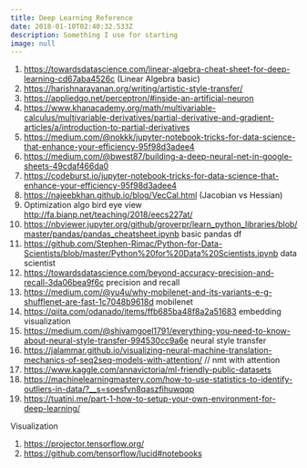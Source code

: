 ```yaml
---
title: Deep Learning Reference
date: 2018-01-10T02:40:32.533Z
description: Something I use for starting
image: null
---
```

 1. https://towardsdatascience.com/linear-algebra-cheat-sheet-for-deep-learning-cd67aba4526c (Linear Algebra basic)
 2. https://harishnarayanan.org/writing/artistic-style-transfer/
 3. https://appliedgo.net/perceptron/#inside-an-artificial-neuron
 4. https://www.khanacademy.org/math/multivariable-calculus/multivariable-derivatives/partial-derivative-and-gradient-articles/a/introduction-to-partial-derivatives
 5. https://medium.com/@nokkk/jupyter-notebook-tricks-for-data-science-that-enhance-your-efficiency-95f98d3adee4
 6. https://medium.com/@bwest87/building-a-deep-neural-net-in-google-sheets-49cdaf466da0
 7. https://codeburst.io/jupyter-notebook-tricks-for-data-science-that-enhance-your-efficiency-95f98d3adee4
 8. https://najeebkhan.github.io/blog/VecCal.html (Jacobian vs Hessian)
 9. Optimization algo bird eye view http://fa.bianp.net/teaching/2018/eecs227at/
10. https://nbviewer.jupyter.org/github/groverpr/learn_python_libraries/blob/master/pandas/pandas_cheatsheet.ipynb basic pandas df
11. https://github.com/Stephen-Rimac/Python-for-Data-Scientists/blob/master/Python%20for%20Data%20Scientists.ipynb data scientist
12. https://towardsdatascience.com/beyond-accuracy-precision-and-recall-3da06bea9f6c precision and recall
13. https://medium.com/@yu4u/why-mobilenet-and-its-variants-e-g-shufflenet-are-fast-1c7048b9618d mobilenet
14. https://qiita.com/odanado/items/ffb685ba48f8a2a51683 embedding visualization
15. https://medium.com/@shivamgoel1791/everything-you-need-to-know-about-neural-style-transfer-994530cc9a6e neural style transfer
16. https://jalammar.github.io/visualizing-neural-machine-translation-mechanics-of-seq2seq-models-with-attention/ // nmt with attention
17. https://www.kaggle.com/annavictoria/ml-friendly-public-datasets
18. https://machinelearningmastery.com/how-to-use-statistics-to-identify-outliers-in-data/?__s=soesfvn8qaszfihuwqqp
19. https://tuatini.me/part-1-how-to-setup-your-own-environment-for-deep-learning/

Visualization

1. https://projector.tensorflow.org/
2. https://github.com/tensorflow/lucid#notebooks
